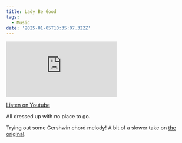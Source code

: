 ```yaml
---
title: Lady Be Good
tags:
  - Music
date: '2025-01-05T10:35:07.322Z'
---
```


<iframe src="https://www.youtube-nocookie.com/embed/yBe83sk9NmE?modestbranding=1&showinfo=0&rel=0" title="YouTube video player" frameborder="0" allow="accelerometer; autoplay; encrypted-media; gyroscope; picture-in-picture;" allowfullscreen className="youtube_video"></iframe>

[Listen on Youtube](https://youtu.be/yBe83sk9NmE)

All dressed up with no place to go.

Trying out some Gershwin chord melody! A bit of a slower take on [the original](https://www.youtube.com/watch?v=Fyw6Yt0Geik&ab_channel=ClassicMoodExperience).
